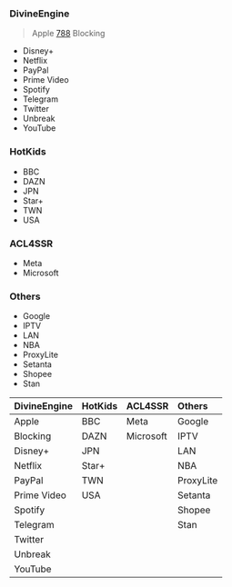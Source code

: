 ### DivineEngine
> Apple
[788](https://www.runoob.com/markdown/md-link.html)
> Blocking
- Disney+
- Netflix
- PayPal
- Prime Video
- Spotify
- Telegram
- Twitter
- Unbreak
- YouTube
### HotKids
- BBC
- DAZN
- JPN
- Star+
- TWN
- USA
### ACL4SSR
- Meta
- Microsoft
### Others
- Google
- IPTV
- LAN
- NBA
- ProxyLite
- Setanta
- Shopee
- Stan

| DivineEngine | HotKids | ACL4SSR   | Others   |
| :----------- | :------ | :-------- | :------- |
| Apple        | BBC     | Meta      | Google |
| Blocking     | DAZN    | Microsoft | IPTV |
| Disney+      | JPN     |           | LAN |
| Netflix      | Star+   |           | NBA |
| PayPal       | TWN     |           | ProxyLite |
| Prime Video  | USA     |           |  Setanta|
| Spotify      |         |           | Shopee |
| Telegram     |         |           |  Stan|
| Twitter      |         |           |  |
| Unbreak      |         |           |  |
| YouTube      |         |           |  |
